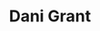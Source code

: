 ---
layout: post
title: Dani Grant
school: NYU
major: Major?
image: https://static.squarespace.com/static/50354720c4aa2d2d3150d3d8/t/5341fd36e4b086506f95d2af/1396833591242/me.png?format=300w
position: Cereal Code
positionURL: http://www.techatnyu.org/position
twitter: 
email: t@NYU email?
graduate: 2015
---